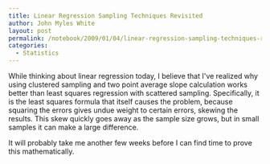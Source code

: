 ```yaml
---
title: Linear Regression Sampling Techniques Revisited
author: John Myles White
layout: post
permalink: /notebook/2009/01/04/linear-regression-sampling-techniques-revisited/
categories:
  - Statistics
---
```


While thinking about linear regression today, I believe that I've realized why using clustered sampling and two point average slope calculation works better than least squares regression with scattered sampling. Specifically, it is the least squares formula that itself causes the problem, because squaring the errors gives undue weight to certain errors, skewing the results. This skew quickly goes away as the sample size grows, but in small samples it can make a large difference.

It will probably take me another few weeks before I can find time to prove this mathematically.
